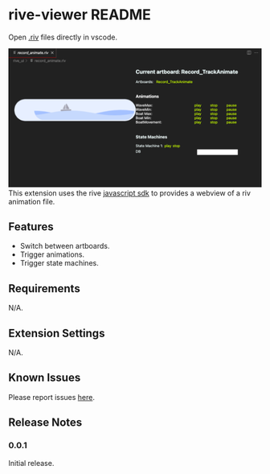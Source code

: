 # rive-viewer README

Open [.riv](https://rive.app/) files directly in vscode.

![screenshot](https://raw.githubusercontent.com/ronba/vscode-rive-viewer/main/screenshot.png)
This extension uses the rive [javascript sdk](https://github.com/rive-app/rive-wasm) to provides a webview of a riv animation file.

## Features

- Switch between artboards.
- Trigger animations.
- Trigger state machines.

## Requirements

N/A.

## Extension Settings

N/A.

## Known Issues

Please report issues [here](https://github.com/ronba/vscode-rive-viewer).

## Release Notes

### 0.0.1

Initial release.
